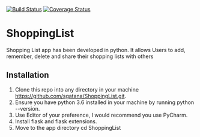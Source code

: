 [![Build Status](https://travis-ci.org/sgatana/ShoppingList.svg?branch=develop)](https://travis-ci.org/sgatana/ShoppingList)
[![Coverage Status](https://coveralls.io/repos/github/sgatana/ShoppingList/badge.svg?branch=master)](https://coveralls.io/github/sgatana/ShoppingList?branch=master)
# ShoppingList
Shopping List app has been developed in python. It allows Users to add, remember, delete and share their shopping lists with others

## Installation
1. Clone this repo into any directory in your machine https://github.com/sgatana/ShoppingList.git.
2. Ensure you have python 3.6  installed in your machine by running python --version.
3. Use Editor of your preference, I would recommend you use PyCharm.
5. Install flask and flask extensions.
4. Move to the app directory cd ShoppingList